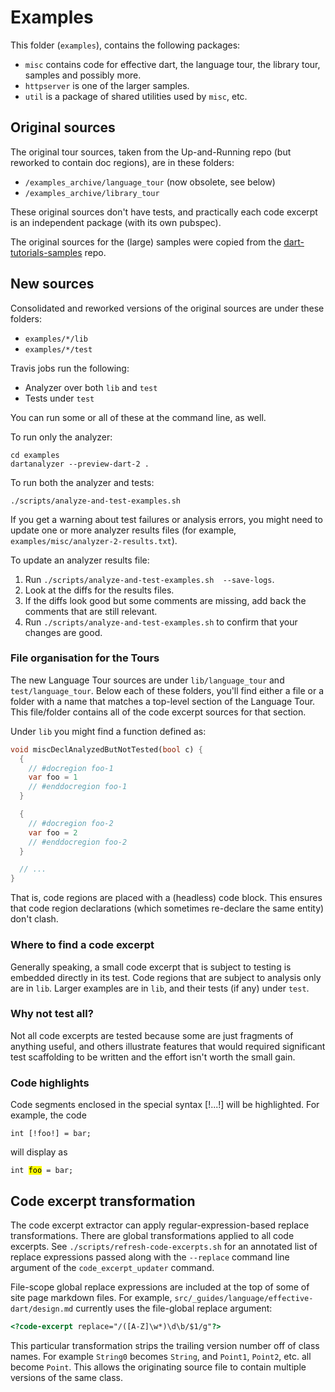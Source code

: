 # Examples

This folder (`examples`), contains the following packages:

- `misc` contains code for effective dart, the language tour, the library tour, samples and possibly more.
- `httpserver` is one of the larger samples.
- `util` is a package of shared utilities used by `misc`, etc.

## Original sources

The original tour sources, taken from the Up-and-Running repo (but reworked to contain doc regions), are in these folders:

- `/examples_archive/language_tour` (now obsolete, see below)
- `/examples_archive/library_tour`

These original sources don't have tests, and practically each code excerpt is an independent
package (with its own pubspec).

The original sources for the (large) samples were copied from the
[dart-tutorials-samples](https://github.com/dart-lang/dart-tutorials-samples) repo.

## New sources

Consolidated and reworked versions of the original sources
are under these folders:

- `examples/*/lib`
- `examples/*/test`

Travis jobs run the following:

- Analyzer over both `lib` and `test`
- Tests under `test`

You can run some or all of these at the command line, as well.

To run only the analyzer:

```
cd examples
dartanalyzer --preview-dart-2 .
```

To run both the analyzer and tests:

```
./scripts/analyze-and-test-examples.sh
```

If you get a warning about test failures or analysis errors,
you might need to update one or more analyzer results files
(for example, `examples/misc/analyzer-2-results.txt`).

To update an analyzer results file:

1. Run `./scripts/analyze-and-test-examples.sh  --save-logs`.
2. Look at the diffs for the results files.
3. If the diffs look good but some comments are missing,
   add back the comments that are still relevant.
4. Run `./scripts/analyze-and-test-examples.sh` to confirm that
   your changes are good.


### File organisation for the Tours

The new Language Tour sources are under `lib/language_tour` and `test/language_tour`.
Below each of these folders, you'll find either a file or a folder with a name
that matches a top-level section of the Language Tour. This file/folder contains
all of the code excerpt sources for that section.

Under `lib` you might find a function defined as:

```dart
void miscDeclAnalyzedButNotTested(bool c) {
  {
    // #docregion foo-1
    var foo = 1
    // #enddocregion foo-1
  }

  {
    // #docregion foo-2
    var foo = 2
    // #enddocregion foo-2
  }

  // ...
}
```

That is, code regions are placed with a (headless) code block. This ensures
that code region declarations (which sometimes re-declare the same entity)
don't clash.

### Where to find a code excerpt

Generally speaking, a small code excerpt that is subject to testing is embedded
directly in its test. Code regions that are subject to analysis only
are in `lib`. Larger examples are in `lib`, and their tests (if any) under `test`.

### Why not test all?

Not all code excerpts are tested because some are just fragments of anything
useful, and others illustrate features that would required significant test
scaffolding to be written and the effort isn't worth the small gain.

### Code highlights

Code segments enclosed in the special syntax [!...!] will be highlighted.
For example, the code

```
int [!foo!] = bar;
```

will display as

  <code>int <mark>foo</mark> = bar;</code>

## Code excerpt transformation

The code excerpt extractor can apply regular-expression-based replace transformations.
There are global transformations applied to all code excerpts. See
`./scripts/refresh-code-excerpts.sh` for an annotated list of replace expressions passed
along with the `--replace` command line argument of the `code_excerpt_updater` command.

File-scope global replace expressions are included at the top of some of site page markdown files.
For example, `src/_guides/language/effective-dart/design.md` currently uses the file-global replace argument:

```html
<?code-excerpt replace="/([A-Z]\w*)\d\b/$1/g"?>
```

This particular transformation strips the trailing version number off of class names. For
example `String0` becomes `String`, and `Point1`, `Point2`, etc. all become `Point`. This
allows the originating source file to contain multiple versions of the same class.
